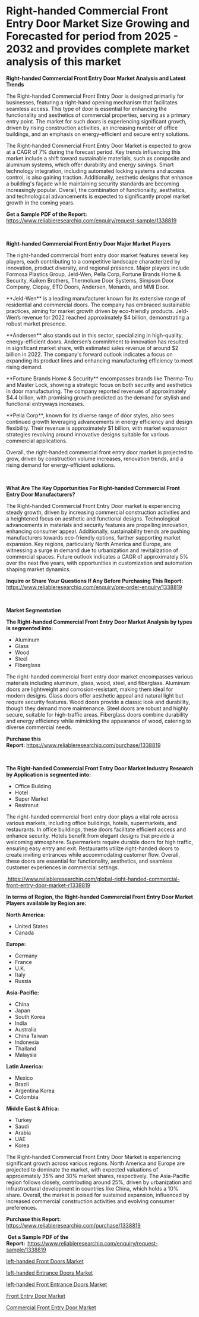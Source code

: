 <p><h1>Right-handed Commercial Front Entry Door Market Size Growing and Forecasted for period from 2025 - 2032 and provides complete market analysis of this market</h1></p><p><strong>Right-handed Commercial Front Entry Door Market Analysis and Latest Trends</strong></p>
<p><p>The Right-handed Commercial Front Entry Door is designed primarily for businesses, featuring a right-hand opening mechanism that facilitates seamless access. This type of door is essential for enhancing the functionality and aesthetics of commercial properties, serving as a primary entry point. The market for such doors is experiencing significant growth, driven by rising construction activities, an increasing number of office buildings, and an emphasis on energy-efficient and secure entry solutions.</p><p>The Right-handed Commercial Front Entry Door Market is expected to grow at a CAGR of 7% during the forecast period. Key trends influencing this market include a shift toward sustainable materials, such as composite and aluminum systems, which offer durability and energy savings. Smart technology integration, including automated locking systems and access control, is also gaining traction. Additionally, aesthetic designs that enhance a building's façade while maintaining security standards are becoming increasingly popular. Overall, the combination of functionality, aesthetics, and technological advancements is expected to significantly propel market growth in the coming years.</p></p>
<p><strong>Get a Sample PDF of the Report:&nbsp;</strong> <a href="https://www.reliableresearchiq.com/enquiry/request-sample/1338819?utm_campaign=1129&utm_medium=2&utm_source=Github&utm_content=ia&utm_term=27032025&utm_id=right-handed-commercial-front-entry-door">https://www.reliableresearchiq.com/enquiry/request-sample/1338819</a></p>
<p>&nbsp;</p>
<p><strong>Right-handed Commercial Front Entry Door Major Market Players</strong></p>
<p><p>The right-handed commercial front entry door market features several key players, each contributing to a competitive landscape characterized by innovation, product diversity, and regional presence. Major players include Formosa Plastics Group, Jeld-Wen, Pella Corp, Fortune Brands Home & Security, Kuiken Brothers, Thermoluxe Door Systems, Simpson Door Company, Clopay, ETO Doors, Andersen, Menards, and MMI Door.</p><p>**Jeld-Wen** is a leading manufacturer known for its extensive range of residential and commercial doors. The company has embraced sustainable practices, aiming for market growth driven by eco-friendly products. Jeld-Wen’s revenue for 2022 reached approximately $4 billion, demonstrating a robust market presence.</p><p>**Andersen** also stands out in this sector, specializing in high-quality, energy-efficient doors. Andersen’s commitment to innovation has resulted in significant market share, with estimated sales revenue of around $2 billion in 2022. The company's forward outlook indicates a focus on expanding its product lines and enhancing manufacturing efficiency to meet rising demand.</p><p>**Fortune Brands Home & Security** encompasses brands like Therma-Tru and Master Lock, showing a strategic focus on both security and aesthetics in door manufacturing. The company reported revenues of approximately $4.4 billion, with promising growth predicted as the demand for stylish and functional entryways increases.</p><p>**Pella Corp**, known for its diverse range of door styles, also sees continued growth leveraging advancements in energy efficiency and design flexibility. Their revenue is approximately $1 billion, with market expansion strategies revolving around innovative designs suitable for various commercial applications.</p><p>Overall, the right-handed commercial front entry door market is projected to grow, driven by construction volume increases, renovation trends, and a rising demand for energy-efficient solutions.</p></p>
<p>&nbsp;</p>
<p><strong>What Are The Key Opportunities For Right-handed Commercial Front Entry Door Manufacturers?</strong></p>
<p><p>The Right-handed Commercial Front Entry Door market is experiencing steady growth, driven by increasing commercial construction activities and a heightened focus on aesthetic and functional designs. Technological advancements in materials and security features are propelling innovation, enhancing consumer appeal. Additionally, sustainability trends are pushing manufacturers towards eco-friendly options, further supporting market expansion. Key regions, particularly North America and Europe, are witnessing a surge in demand due to urbanization and revitalization of commercial spaces. Future outlook indicates a CAGR of approximately 5% over the next five years, with opportunities in customization and automation shaping market dynamics.</p></p>
<p><strong>Inquire or Share Your Questions If Any Before Purchasing This Report:</strong> <a href="https://www.reliableresearchiq.com/enquiry/pre-order-enquiry/1338819?utm_campaign=1129&utm_medium=2&utm_source=Github&utm_content=ia&utm_term=27032025&utm_id=right-handed-commercial-front-entry-door">https://www.reliableresearchiq.com/enquiry/pre-order-enquiry/1338819</a></p>
<p>&nbsp;</p>
<p><strong>Market Segmentation</strong></p>
<p><strong>The Right-handed Commercial Front Entry Door Market Analysis by types is segmented into:</strong></p>
<p><ul><li>Aluminum</li><li>Glass</li><li>Wood</li><li>Steel</li><li>Fiberglass</li></ul></p>
<p><p>The right-handed commercial front entry door market encompasses various materials including aluminum, glass, wood, steel, and fiberglass. Aluminum doors are lightweight and corrosion-resistant, making them ideal for modern designs. Glass doors offer aesthetic appeal and natural light but require security features. Wood doors provide a classic look and durability, though they demand more maintenance. Steel doors are robust and highly secure, suitable for high-traffic areas. Fiberglass doors combine durability and energy efficiency while mimicking the appearance of wood, catering to diverse commercial needs.</p></p>
<p><strong>Purchase this Report:&nbsp;</strong><a href="https://www.reliableresearchiq.com/purchase/1338819?utm_campaign=1129&utm_medium=2&utm_source=Github&utm_content=ia&utm_term=27032025&utm_id=right-handed-commercial-front-entry-door">https://www.reliableresearchiq.com/purchase/1338819</a></p>
<p>&nbsp;</p>
<p><strong>The Right-handed Commercial Front Entry Door Market Industry Research by Application is segmented into:</strong></p>
<p><ul><li>Office Building</li><li>Hotel</li><li>Super Market</li><li>Restranut</li></ul></p>
<p><p>The right-handed commercial front entry door plays a vital role across various markets, including office buildings, hotels, supermarkets, and restaurants. In office buildings, these doors facilitate efficient access and enhance security. Hotels benefit from elegant designs that provide a welcoming atmosphere. Supermarkets require durable doors for high traffic, ensuring easy entry and exit. Restaurants utilize right-handed doors to create inviting entrances while accommodating customer flow. Overall, these doors are essential for functionality, aesthetics, and seamless customer experiences in commercial settings.</p></p>
<p><a href="https://www.reliableresearchiq.com/global-right-handed-commercial-front-entry-door-market-r1338819?utm_campaign=1129&utm_medium=2&utm_source=Github&utm_content=ia&utm_term=27032025&utm_id=right-handed-commercial-front-entry-door">&nbsp;https://www.reliableresearchiq.com/global-right-handed-commercial-front-entry-door-market-r1338819</a></p>
<p><strong>In terms of Region, the Right-handed Commercial Front Entry Door Market Players available by Region are:</strong></p>
<p>
    <p> <strong> North America: </strong>
        <ul>
            <li>United States</li>
            <li>Canada</li>
        </ul>
        </p> 
    <p> <strong> Europe: </strong>
        <ul>
            <li>Germany</li>
            <li>France</li>
            <li>U.K.</li>
            <li>Italy</li>
            <li>Russia</li>
        </ul>
        </p> 
    <p> <strong> Asia-Pacific: </strong>
        <ul>
            <li>China</li>
            <li>Japan</li>
            <li>South Korea</li>
            <li>India</li>
            <li>Australia</li>
            <li>China Taiwan</li>
            <li>Indonesia</li>
            <li>Thailand</li>
            <li>Malaysia</li>
        </ul>
        </p> 
    <p> <strong> Latin America: </strong>
        <ul>
            <li>Mexico</li>
            <li>Brazil</li>
            <li>Argentina Korea</li>
            <li>Colombia</li>
        </ul>
        </p> 
    <p> <strong> Middle East & Africa: </strong>
        <ul>
            <li>Turkey</li>
            <li>Saudi</li>
            <li>Arabia</li>
            <li>UAE</li>
            <li>Korea</li>
        </ul>
    </p>
    </p>
<p><p>The Right-handed Commercial Front Entry Door Market is experiencing significant growth across various regions. North America and Europe are projected to dominate the market, with expected valuations of approximately 35% and 30% market shares, respectively. The Asia-Pacific region follows closely, contributing around 25%, driven by urbanization and infrastructural development in countries like China, which holds a 10% share. Overall, the market is poised for sustained expansion, influenced by increased commercial construction activities and evolving consumer preferences.</p></p>
<p><strong>Purchase this Report: </strong><a href="https://www.reliableresearchiq.com/purchase/1338819?utm_campaign=1129&utm_medium=2&utm_source=Github&utm_content=ia&utm_term=27032025&utm_id=right-handed-commercial-front-entry-door">https://www.reliableresearchiq.com/purchase/1338819</a></p>
<p>&nbsp;<strong>Get a Sample PDF of the Report:&nbsp;&nbsp;</strong><a href="https://www.reliableresearchiq.com/enquiry/request-sample/1338819?utm_campaign=1129&utm_medium=2&utm_source=Github&utm_content=ia&utm_term=27032025&utm_id=right-handed-commercial-front-entry-door">https://www.reliableresearchiq.com/enquiry/request-sample/1338819</a></p>
<p><strong></strong></p>
<p><p><a href="https://github.com/stunzkocotpv/Market-Research-Report-List-1/blob/main/left-handed-front-doors-market.md?utm_campaign=1129&utm_medium=2&utm_source=Github&utm_content=ia&utm_term=27032025&utm_id=right-handed-commercial-front-entry-door">left-handed Front Doors Market</a></p><p><a href="https://github.com/snapetylerho/Market-Research-Report-List-1/blob/main/left-handed-entrance-doors-market.md?utm_campaign=1129&utm_medium=2&utm_source=Github&utm_content=ia&utm_term=27032025&utm_id=right-handed-commercial-front-entry-door">left-handed Entrance Doors Market</a></p><p><a href="https://github.com/iwanesucices/Market-Research-Report-List-1/blob/main/left-handed-front-entrance-doors-market.md?utm_campaign=1129&utm_medium=2&utm_source=Github&utm_content=ia&utm_term=27032025&utm_id=right-handed-commercial-front-entry-door">left-handed Front Entrance Doors Market</a></p><p><a href="https://github.com/trenkkwasek84/Market-Research-Report-List-1/blob/main/front-entry-door-market.md?utm_campaign=1129&utm_medium=2&utm_source=Github&utm_content=ia&utm_term=27032025&utm_id=right-handed-commercial-front-entry-door">Front Entry Door Market</a></p><p><a href="https://github.com/sulvantomppa/Market-Research-Report-List-1/blob/main/commercial-front-entry-door-market.md?utm_campaign=1129&utm_medium=2&utm_source=Github&utm_content=ia&utm_term=27032025&utm_id=right-handed-commercial-front-entry-door">Commercial Front Entry Door Market</a></p></p>